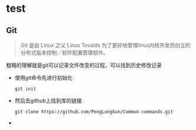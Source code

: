 # test
## Git

>Git 是由 Linux 之父 Linus Tovalds 为了更好地管理linux内核开发而创立的分布式版本控制／软件配置管理软件。

粗略的理解就是git可以记录文件改变的过程，可以找到历史修改记录

- 使用git命令先进行初始化

    `git init`

- 然后去github上找到库的链接

    `git clone https://github.com/PengLongkun/Common-commands.git`

- 

